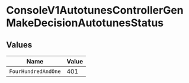 # ConsoleV1AutotunesControllerGenMakeDecisionAutotunesStatus


## Values

| Name                | Value               |
| ------------------- | ------------------- |
| `FourHundredAndOne` | 401                 |